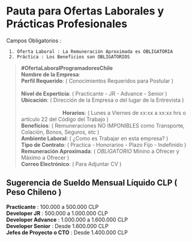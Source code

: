 # Pauta para Ofertas Laborales y Prácticas Profesionales                                                                             
                  
Campos Obligatorios :

     1. Oferta Laboral : La Remuneración Aproximada es OBLIGATORIA 
     2. Práctica : Los Beneficios son OBLIGATORIOS


> **#OfertaLaboralProgramadoresChile**                                                                                                                                                            
> **Nombre de la Empresa**:                                                                                                      
> **Perfil Requerido**:  ( Conocimientos Requeridos para Postular )                                                                                                                              
> **Nivel de Experticia**:  ( Practicante - JR - Advance - Senior )                                                                                                            
> **Ubicación**: ( Dirección de la Empresa o del lugar de la Entrevista )                                                                                                                                                         
> **Horarios**:  ( Lunes a Viernes de xx:xx a xx:xx hrs o artículo 22 del Código del Trabajo )                                                                                                                  
> **Benefícios**: ( Remuneraciones NO IMPONIBLES como Transporte, Colación, Bonos, Seguros, etc )                              
> **Ambiente Laboral**: (  ¿Como es Trabajar en esta empresa? )                                                                                                   
> **Tipo de Contrato**: ( Practica - Honorarios - Plazo Fijo - Indefinido )                                                                        
> **Remuneración Aproximada**: ( *OBLIGATORIO* Mínino a Ofrecer y Máximo a Ofrecer )                                                                                                                      
> **Correo Electrónico**: ( Para Adjuntar CV )     
                                                                                                                                      

## Sugerencia de Sueldo Mensual Líquido CLP ( Peso Chileno )

**Practicante** : 100.000 a 500.000 CLP                                                                       
**Developer JR** : 500.000 a 1.000.000 CLP                                                                                  
**Developer Advance** : 1.000.000 a 1.600.000 CLP                                                                       
**Developer Senior** : Desde 1.600.000 CLP                                                              
**Jefes de Proyecto o CTO** : Desde 1.400.000 CLP                                                                        
